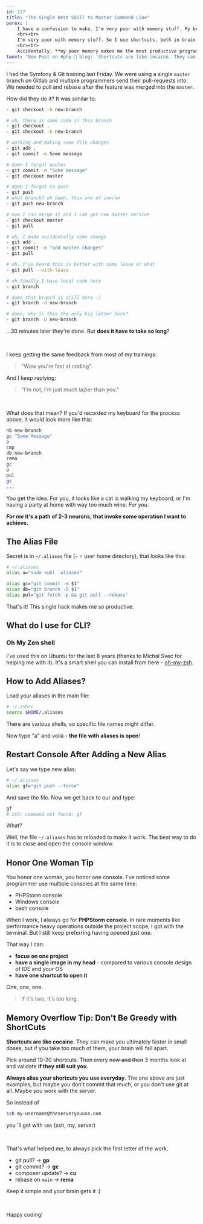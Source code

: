 ```yaml
---
id: 227
title: "The Single Best Skill to Master Command Line"
perex: |
    I have a confession to make. I'm very poor with memory stuff. My brain is using neurons to mostly process data, instead of keeping them.
    <br><br>
    I'm very poor with memory stuff. So I use shortcuts, both in brain and code, that make me look smart. I don't like remember stuff, **I won't enjoy them and use them**.
    <br><br>
    Accidentally, **my poor memory makes me the most productive programmer in the room**. And you can be too. How?
tweet: "New Post on #php 🐘 blog: 'Shortcuts are like cocaine. They can make you ultimately faster in small doses, but if you take too much of them, your brain will fall apart' - The Single Best Skill to Master Command Line"
---
```


I had the Symfony & Git training last Friday. We were using a single `master` branch on Gitlab and multiple programmers send their pull-requests into. We needed to pull and rebase after the feature was merged into the `master`.

How did they do it? It was similar to:

```bash
- git checkout -b new-branch

# oh, there is some code in this branch
- git checkout .
- git checkout -b new-branch

# working and making some file changes
- git add .
- git commit -m Some message

# damn I forgot quotes
- git commit -m "Some message"
- git checkout master

# damn I forgot to push
- git push
# what branch? oh damn, this one of course
- git push new-branch

# now I can merge it and I can get new master version
- git checkout master
- git pull

# oh, I made accidentally some change
- git add .
- git commit -m "add master changes"
- git pull

# oh, I've heard this is better with some lease or what
- git pull --with-lease

# oh finally I have local code here
- git branch

# damn that branch is still here :/
- git branch -d new-branch

# damn, why is this the only big letter here?
- git branch -D new-branch
```

...30 minutes later they're done. But **does it have to take so long**?

<br>

I keep getting the same feedback from most of my trainings:

<blockquote class="blockquote">
"Wow you're fast at coding".
</blockquote>

And I keep replying:

<blockquote class="blockquote">
"I'm not, I'm just much lazier than you."
</blockquote>

<br>

What does that mean? If you'd recorded my keyboard for the process above, it would look more like this:

```bash
nb new-branch
gc "Some Message"
p
cmp
db new-branch
rema
gc
p
pul
gc
...
```

You get the idea. For you, it looks like a cat is walking my keyboard, or I'm having a party at home with way too much wine. *For you.*

***For me* it's a path of 2-3 neurons, that invoke some operation I want to achieve.**

## The Alias File

Secret is in `~/.aliases` file (`~` = user home directory), that looks like this:

```bash
# ~/.aliases
alias a="sudo subl .aliases"

alias gc="git commit -m $1"
alias db="git branch -D $1"
alias pul="git fetch -p && git pull --rebase"
```

That's it! This single hack makes me so productive.

## What do I use for CLI?

### Oh My Zen shell

I've used this on Ubuntu for the last 8 years (thanks to Michal Svec for helping me with it). It's a smart shell you can install from here - [oh-my-zsh](https://github.com/ohmyzsh/ohmyzsh).

## How to Add Aliases?

Load your aliases in the main file:

```bash
# ~/.zshrc
source $HOME/.aliases
```

There are various shells, so specific file names might differ.

Now type "a" and voilá - **the file with aliases is open**!

## Restart Console After Adding a New Alias

Let's say we type new alias:

```bash
# ~/.aliases
alias gf="git push --force"
```

And save the file. Now we get back to our and type:

```bash
gf
# zsh: command not found: gf
```

What?

Well, the file `~/.aliases` has to reloaded to make it work.
The best way to do it is to close and open the console window.

## Honor One Woman Tip

You honor one woman, you honor one console. I've noticed some programmer use multiple consoles at the same time:

- PHPStorm console
- Windows console
- bash console

When I work, I always go for **PHPStorm console**. In rare moments like performance heavy operations outside the project scope, I got with the terminal. But I still keep preferring having opened just one.

That way I can:

- **focus on one project**
- **have a single image in my head** - compared to various console design of IDE and your OS
- **have one shortcut to open it**

One, one, one.

<blockquote class="blockquote">
If it's two, it's too long.
</blockquote>

## Memory Overflow Tip: Don't Be Greedy with ShortCuts

**Shortcuts are like cocaine**. They can make you ultimately faster in small doses, but if you take too much of them, your brain will fall apart.

Pick around 10-20 shortcuts. Then every ~~now and then~~ 3 months look at and validate **if they still suit you**.

**Always alias your shortcuts you use everyday**. The one above are just examples, but maybe you don't commit that much, or you don't use git at all. Maybe you work with the server.

So instead of

```bash
ssh my-username@theserveryouuse.com
```

you 'll get with `sms` (ssh, my, server)

<br>

That's what helped me, to always pick the first letter of the work.

- git pull? → **gp**
- git commit? → **gc**
- composer update? → **cu**
- rebase on `main` → **rema**

Keep it simple and your brain gets it :)

<br>

Happy coding!
